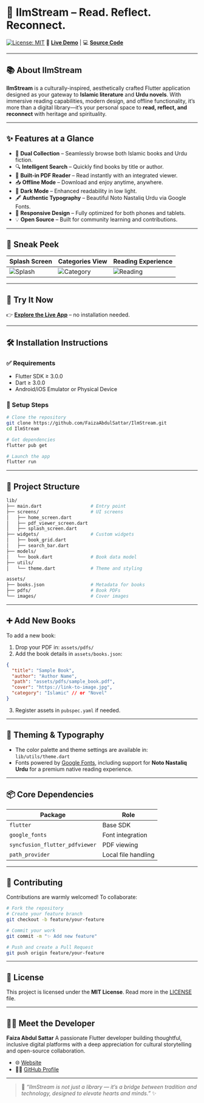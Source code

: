 
# 🌙 **IlmStream** – Read. Reflect. Reconnect.

[![License: MIT](https://img.shields.io/badge/License-MIT-green.svg)](LICENSE)
📱 [**Live Demo**](https://ilmi-library.vercel.app/) | 💻 [**Source Code**](https://github.com/FaizaAbdulSattar/IlmStream)

---

## 📚 About IlmStream

**IlmStream** is a culturally-inspired, aesthetically crafted Flutter application designed as your gateway to **Islamic literature** and **Urdu novels**. With immersive reading capabilities, modern design, and offline functionality, it’s more than a digital library—it’s your personal space to **read, reflect, and reconnect** with heritage and spirituality.

---

## ✨ Features at a Glance

* 📂 **Dual Collection** – Seamlessly browse both Islamic books and Urdu fiction.
* 🔍 **Intelligent Search** – Quickly find books by title or author.
* 📖 **Built-in PDF Reader** – Read instantly with an integrated viewer.
* 📥 **Offline Mode** – Download and enjoy anytime, anywhere.
* 🌙 **Dark Mode** – Enhanced readability in low light.
* 🖋️ **Authentic Typography** – Beautiful Noto Nastaliq Urdu via Google Fonts.
* 📱 **Responsive Design** – Fully optimized for both phones and tablets.
* 💡 **Open Source** – Built for community learning and contributions.

---

## 📸 Sneak Peek

| Splash Screen                                                                              | Categories View                                                                              | Reading Experience                                                                          |
| ------------------------------------------------------------------------------------------ | -------------------------------------------------------------------------------------------- | ------------------------------------------------------------------------------------------- |
| ![Splash](https://github.com/user-attachments/assets/11b93cff-d9e1-43f9-8a0a-0bc000fcadfb) | ![Category](https://github.com/user-attachments/assets/98bb7920-179d-46f6-aeb6-a78f5a98540c) | ![Reading](https://github.com/user-attachments/assets/ec5d2a51-1f8f-4968-bea9-413f22132ba0) |

---

## 🚀 Try It Now

👉 [**Explore the Live App**](https://ilmi-library.vercel.app/) – no installation needed.

---

## 🛠 Installation Instructions

### ✅ Requirements

* Flutter SDK ≥ 3.0.0
* Dart ≥ 3.0.0
* Android/iOS Emulator or Physical Device

### 🔧 Setup Steps

```bash
# Clone the repository
git clone https://github.com/FaizaAbdulSattar/IlmStream.git
cd IlmStream

# Get dependencies
flutter pub get

# Launch the app
flutter run
```

---

## 📁 Project Structure

```bash
lib/
├── main.dart                  # Entry point
├── screens/                   # UI screens
│   ├── home_screen.dart
│   ├── pdf_viewer_screen.dart
│   ├── splash_screen.dart
├── widgets/                   # Custom widgets
│   ├── book_grid.dart
│   ├── search_bar.dart
├── models/
│   └── book.dart              # Book data model
├── utils/
│   └── theme.dart             # Theme and styling

assets/
├── books.json                 # Metadata for books
├── pdfs/                      # Book PDFs
└── images/                    # Cover images
```

---

## ➕ Add New Books

To add a new book:

1. Drop your PDF in: `assets/pdfs/`
2. Add the book details in `assets/books.json`:

```json
{
  "title": "Sample Book",
  "author": "Author Name",
  "path": "assets/pdfs/sample_book.pdf",
  "cover": "https://link-to-image.jpg",
  "category": "Islamic" // or "Novel"
}
```

3. Register assets in `pubspec.yaml` if needed.

---

## 🎨 Theming & Typography

* The color palette and theme settings are available in:
  `lib/utils/theme.dart`
* Fonts powered by [Google Fonts](https://fonts.google.com/), including support for **Noto Nastaliq Urdu** for a premium native reading experience.

---

## 📦 Core Dependencies

| Package                        | Role                |
| ------------------------------ | ------------------- |
| `flutter`                      | Base SDK            |
| `google_fonts`                 | Font integration    |
| `syncfusion_flutter_pdfviewer` | PDF viewing         |
| `path_provider`                | Local file handling |

---

## 🤝 Contributing

Contributions are warmly welcomed! To collaborate:

```bash
# Fork the repository
# Create your feature branch
git checkout -b feature/your-feature

# Commit your work
git commit -m "✨ Add new feature"

# Push and create a Pull Request
git push origin feature/your-feature
```

---

## 📄 License

This project is licensed under the **MIT License**.
Read more in the [LICENSE](LICENSE) file.

---

## 👩‍💻 Meet the Developer

**Faiza Abdul Sattar**
A passionate Flutter developer building thoughtful, inclusive digital platforms with a deep appreciation for cultural storytelling and open-source collaboration.

* 🌐 [Website](https://ilmi-library.vercel.app/)
* 🧑‍💻 [GitHub Profile](https://github.com/FaizaAbdulSattar)

---

> 📖 *“IlmStream is not just a library — it’s a bridge between tradition and technology, designed to elevate hearts and minds.”* ✨

